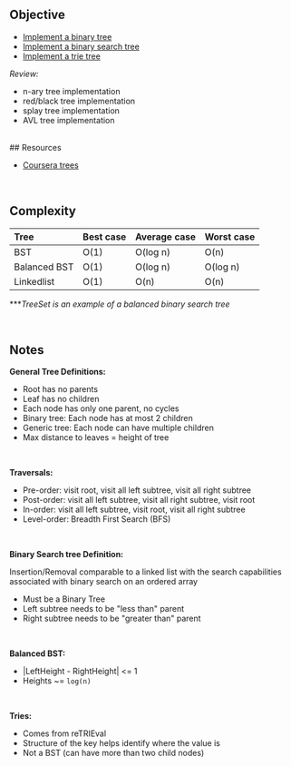 ## Objective

* [Implement a binary tree](src/main/java/com/github/noconnor/reference/BinaryTree.java)
* [Implement a binary search tree](src/main/java/com/github/noconnor/reference/BinarySearchTree.java)
* [Implement a trie tree](src/main/java/com/github/noconnor/reference/trie/StringTrie.java)

*Review:*
* n-ary tree implementation
* red/black tree implementation
* splay tree implementation
* AVL tree implementation

<br> 
## Resources

* [Coursera trees](https://www.coursera.org/learn/data-structures-optimizing-performance/lecture/ovovP/core-trees)

<br> 

## Complexity

| Tree | Best case | Average case | Worst case |
|:-----|:----------|:-------------|:-----------|
| BST           | O(1)      | O(log n) | O(n)       |
| Balanced BST  | O(1)      | O(log n) | O(log n)   |
| Linkedlist    | O(1)      | O(n)     | O(n)       |


***_TreeSet is an example of a balanced binary search tree_

<br> 

## Notes

**General Tree Definitions:**

* Root has no parents
* Leaf has no children
* Each node has only one parent, no cycles
* Binary tree: Each node has at most 2 children
* Generic tree: Each node can have multiple children
* Max distance to leaves = height of tree

<br> 

**Traversals:**

* Pre-order: visit root, visit all left subtree, visit all right subtree
* Post-order: visit all left subtree, visit all right subtree, visit root
* In-order: visit all left subtree, visit root, visit all right subtree
* Level-order: Breadth First Search (BFS)

<br> 

**Binary Search tree Definition:**

Insertion/Removal comparable to a linked list with the search capabilities associated with binary search on an ordered array 

* Must be a Binary Tree
* Left subtree needs to be "less than" parent
* Right subtree needs to be "greater than" parent

<br> 

**Balanced BST:**

* |LeftHeight - RightHeight| <= 1
* Heights ~= `log(n)` 

<br> 

**Tries:**

* Comes from reTRIEval
* Structure of the key helps identify where the value is
* Not a BST (can have more than two child nodes)
